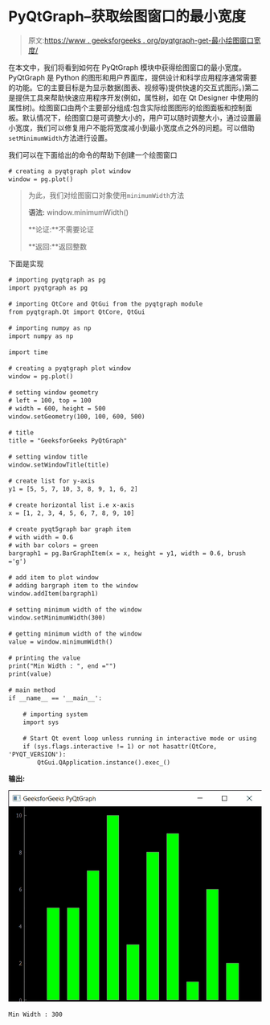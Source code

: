 # PyQtGraph–获取绘图窗口的最小宽度

> 原文:[https://www . geeksforgeeks . org/pyqtgraph-get-最小绘图窗口宽度/](https://www.geeksforgeeks.org/pyqtgraph-getting-minimum-width-of-plot-window/)

在本文中，我们将看到如何在 PyQtGraph 模块中获得绘图窗口的最小宽度。PyQtGraph 是 Python 的图形和用户界面库，提供设计和科学应用程序通常需要的功能。它的主要目标是为显示数据(图表、视频等)提供快速的交互式图形。)第二是提供工具来帮助快速应用程序开发(例如，属性树，如在 Qt Designer 中使用的属性树)。绘图窗口由两个主要部分组成:包含实际绘图图形的绘图面板和控制面板。默认情况下，绘图窗口是可调整大小的，用户可以随时调整大小，通过设置最小宽度，我们可以修复用户不能将宽度减小到最小宽度点之外的问题。可以借助`setMinimumWidth`方法进行设置。

我们可以在下面给出的命令的帮助下创建一个绘图窗口

```
# creating a pyqtgraph plot window
window = pg.plot()

```

> 为此，我们对绘图窗口对象使用`minimumWidth`方法
> 
> **语法:** window.minimumWidth()
> 
> **论证:**不需要论证
> 
> **返回:**返回整数

下面是实现

```
# importing pyqtgraph as pg
import pyqtgraph as pg

# importing QtCore and QtGui from the pyqtgraph module
from pyqtgraph.Qt import QtCore, QtGui

# importing numpy as np
import numpy as np

import time

# creating a pyqtgraph plot window
window = pg.plot()

# setting window geometry
# left = 100, top = 100
# width = 600, height = 500
window.setGeometry(100, 100, 600, 500)

# title
title = "GeeksforGeeks PyQtGraph"

# setting window title
window.setWindowTitle(title)

# create list for y-axis
y1 = [5, 5, 7, 10, 3, 8, 9, 1, 6, 2]

# create horizontal list i.e x-axis
x = [1, 2, 3, 4, 5, 6, 7, 8, 9, 10]

# create pyqt5graph bar graph item 
# with width = 0.6
# with bar colors = green
bargraph1 = pg.BarGraphItem(x = x, height = y1, width = 0.6, brush ='g')

# add item to plot window
# adding bargraph item to the window
window.addItem(bargraph1)

# setting minimum width of the window
window.setMinimumWidth(300)

# getting minimum width of the window
value = window.minimumWidth()

# printing the value
print("Min Width : ", end ="")
print(value)

# main method
if __name__ == '__main__':

    # importing system
    import sys

    # Start Qt event loop unless running in interactive mode or using 
    if (sys.flags.interactive != 1) or not hasattr(QtCore, 'PYQT_VERSION'):
        QtGui.QApplication.instance().exec_()

```

**输出:**

![](img/cff8432bdab8b21dc6d4b1eccc3d543b.png)

```
Min Width : 300

```